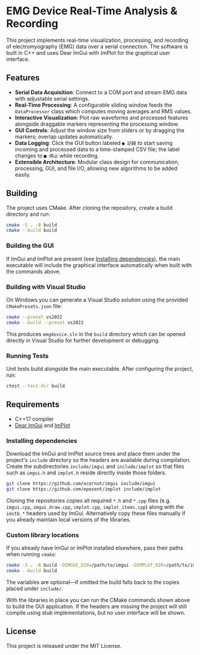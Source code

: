 # EMG Device Real-Time Analysis & Recording

This project implements real-time visualization, processing, and recording of electromyography (EMG) data over a serial connection. The software is built in C++ and uses Dear ImGui with ImPlot for the graphical user interface.

## Features

- **Serial Data Acquisition**: Connect to a COM port and stream EMG data with adjustable serial settings.
- **Real-Time Processing**: A configurable sliding window feeds the `DataProcessor` class which computes moving averages and RMS values.
- **Interactive Visualization**: Plot raw waveforms and processed features alongside draggable markers representing the processing window.
- **GUI Controls**: Adjust the window size from sliders or by dragging the markers; overlap updates automatically.
- **Data Logging**: Click the GUI button labeled `● 記録` to start saving incoming and processed data to a time-stamped CSV file; the label changes to `■ 停止` while recording.
- **Extensible Architecture**: Modular class design for communication, processing, GUI, and file I/O, allowing new algorithms to be added easily.

## Building

The project uses CMake. After cloning the repository, create a build directory and run:

```bash
cmake -S . -B build
cmake --build build
```

### Building the GUI

If ImGui and ImPlot are present (see [Installing dependencies](#installing-dependencies)),
the main executable will include the graphical interface automatically when
built with the commands above.


### Building with Visual Studio

On Windows you can generate a Visual Studio solution using the provided
`CMakePresets.json` file:

```bash
cmake --preset vs2022
cmake --build --preset vs2022
```

This produces `emgdevice.sln` in the `build` directory which can be opened
directly in Visual Studio for further development or debugging.

### Running Tests

Unit tests build alongside the main executable. After configuring the project,
run:

```bash
ctest --test-dir build
```

## Requirements

- C++17 compiler
- [Dear ImGui](https://github.com/ocornut/imgui) and [ImPlot](https://github.com/epezent/implot)

### Installing dependencies

Download the ImGui and ImPlot source trees and place them under the project's
`include` directory so the headers are available during compilation. Create the
subdirectories `include/imgui` and `include/implot` so that files such as
`imgui.h` and `implot.h` reside directly inside those folders.

```bash
git clone https://github.com/ocornut/imgui include/imgui
git clone https://github.com/epezent/implot include/implot
```

Cloning the repositories copies all required `*.h` and `*.cpp` files (e.g.
`imgui.cpp`, `imgui_draw.cpp`, `implot.cpp`, `implot_items.cpp`) along with the
`imstb_*` headers used by ImGui. Alternatively copy these files manually if you
already maintain local versions of the libraries.

### Custom library locations

If you already have ImGui or ImPlot installed elsewhere, pass their paths when
running `cmake`:

```bash
cmake -S . -B build -DIMGUI_DIR=/path/to/imgui -DIMPLOT_DIR=/path/to/implot
cmake --build build
```

The variables are optional—if omitted the build falls back to the copies placed
under `include/`.

With the libraries in place you can run the CMake commands shown above to build
the GUI application. If the headers are missing the project will still compile
using stub implementations, but no user interface will be shown.

## License

This project is released under the MIT License.
